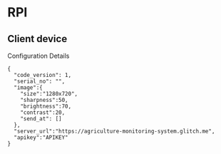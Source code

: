 # RPI
## Client device
Configuration Details
```
{
  "code_version": 1,
  "serial_no": "",
  "image":{
    "size":"1280x720",
    "sharpness":50,
    "brightness":70,
    "contrast":20,
    "send_at": []
  },
  "server_url":"https://agriculture-monitoring-system.glitch.me",
  "apikey":"APIKEY"
}
```

